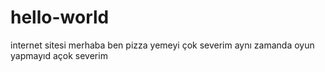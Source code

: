 # hello-world
internet sitesi
merhaba  ben pizza yemeyi çok severim aynı zamanda oyun yapmayıd açok severim
